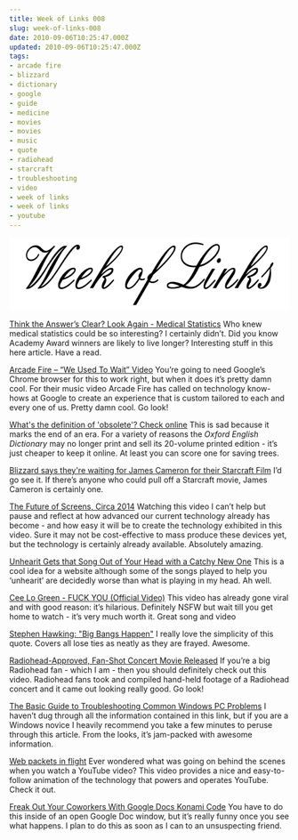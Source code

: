```yaml
---
title: Week of Links 008
slug: week-of-links-008
date: 2010-09-06T10:25:47.000Z
updated: 2010-09-06T10:25:47.000Z
tags:
- arcade fire
- blizzard
- dictionary
- google
- guide
- medicine
- movies
- movies
- music
- quote
- radiohead
- starcraft
- troubleshooting
- video
- week of links
- week of links
- youtube
---
```


<a href="http://blog.harrywolff.com/2010/09/week-of-links-008/"><img class="aligncenter size-full wp-image-593" title="Week of Links" src="/images/posts/2010/07/weekOfLinks.png" alt="" width="640" height="130" /></a>
<!--more-->

<a href="http://www.nytimes.com/2010/08/31/science/31profile.html?_r=1" target="_blank">Think the Answer’s Clear? Look Again - Medical Statistics</a>
Who knew medical statistics could be so interesting?  I certainly didn’t.  Did you know Academy Award winners are likely to live longer?  Interesting stuff in this here article.  Have a read.

<a href="http://stereogum.com/486932/arcade-fire-we-used-to-wait-video/news/" target="_blank">Arcade Fire – “We Used To Wait” Video</a>
You’re going to need Google’s Chrome browser for this to work right, but when it does it’s pretty damn cool.  For their music video Arcade Fire has called on technology know-hows at Google to create an experience that is custom tailored to each and every one of us.  Pretty damn cool.  Go look!

<a href="http://www.smh.com.au/technology/whats-the-definition-of-obsolete-check-online-20100830-147bv.html" target="_blank">What's the definition of 'obsolete'? Check online</a>
This is sad because it marks the end of an era.  For a variety of reasons the <em>Oxford English Dictionary</em> may no longer print and sell its 20-volume printed edition - it’s just cheaper to keep it online.  At least you can score one for saving trees.

<a href="http://www.joblo.com/index.php?id=33674" target="_blank">Blizzard says they're waiting for James Cameron for their Starcraft Film</a>
I’d go see it.  If there’s anyone who could pull off a Starcraft movie, James Cameron is certainly one.

<a href="http://gizmodo.com/5627530/the-future-of-screens-circa-2014" target="_blank">The Future of Screens, Circa 2014</a>
Watching this video I can’t help but pause and reflect at how advanced our current technology already has become - and how easy it will be to create the technology exhibited in this video.  Sure it may not be cost-effective to mass produce these devices yet, but the technology is certainly already available.  Absolutely amazing.

<a href="http://lifehacker.com/5627456/unhearit-gets-that-song-out-of-your-head-with-a-catchy-new-one" target="_blank">Unhearit Gets that Song Out of Your Head with a Catchy New One</a>
This is a cool idea for a website although some of the songs played to help you ‘unhearit’ are decidedly worse than what is playing in my head.  Ah well.

<a href="http://www.youtube.com/watch?v=pc0mxOXbWIU" target="_blank">Cee Lo Green - FUCK YOU (Official Video)</a>
This video has already gone viral and with good reason: it’s hilarious.  Definitely NSFW but wait till you get home to watch - it’s very much worth it.  Great song and video

<a href="http://gizmodo.com/5628375/stephen-hawking-big-bangs-happen" target="_blank">Stephen Hawking: "Big Bangs Happen"</a>
I really love the simplicity of this quote.  Covers all lose ties as neatly as they are frayed.  Awesome.

<a href="http://pitchfork.com/news/39935-radiohead-approved-fan-shot-concert-movie-released/" target="_blank">Radiohead-Approved, Fan-Shot Concert Movie Released</a>
If you’re a big Radiohead fan - which I am - then you should definitely check out this video.  Radiohead fans took and compiled hand-held footage of a Radiohead concert and it came out looking really good.  Go look!

<a href="http://lifehacker.com/5628396/the-basic-guide-to-troubleshooting-common-windows-pc-problems" target="_blank">The Basic Guide to Troubleshooting Common Windows PC Problems</a>
I haven’t dug through all the information contained in this link, but if you are a Windows novice I heavily recommend you take a few minutes to peruse through this article.  From the looks, it’s jam-packed with awesome information.

<a href="http://kottke.org/10/09/web-packets-in-flight" target="_blank">Web packets in flight</a>
Ever wondered what was going on behind the scenes when you watch a YouTube video?  This video provides a nice and easy-to-follow animation of the technology that powers and operates YouTube.  Check it out.

<a href="http://gizmodo.com/5629532/freak-out-your-coworkers-with-google-docs-konami-code" target="_blank">Freak Out Your Coworkers With Google Docs Konami Code</a>
You have to do this inside of an open Google Doc window, but it’s really funny once you see what happens.  I plan to do this as soon as I can to an unsuspecting friend.
